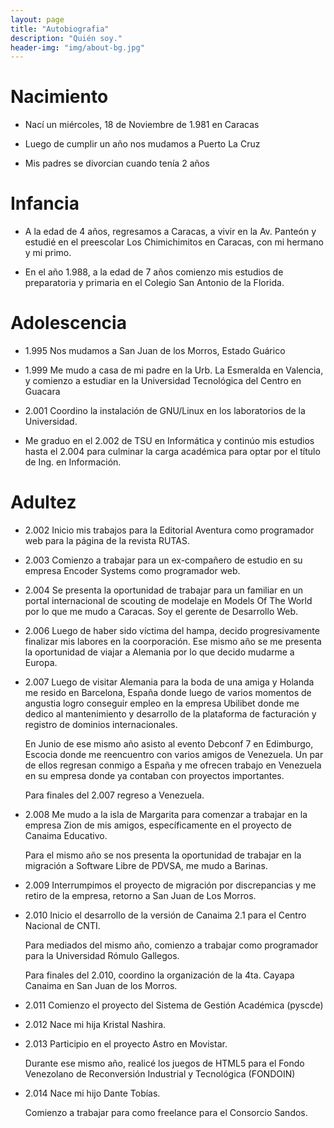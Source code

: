 ```yaml
---
layout: page
title: "Autobiografia"
description: "Quién soy."
header-img: "img/about-bg.jpg"
---
```


Nacimiento
==========

* Nací un miércoles, 18 de Noviembre de 1.981 en Caracas

* Luego de cumplir un año nos mudamos a Puerto La Cruz

* Mis padres se divorcian cuando tenía 2 años

Infancia
========

* A la edad de 4 años, regresamos a Caracas, a vivir en la Av. Panteón  y estudié en el preescolar Los Chimichimitos en Caracas, con mi hermano y mi primo.

* En el año 1.988, a la edad de 7 años comienzo mis estudios de preparatoria y  primaria en el Colegio San Antonio de la Florida.

Adolescencia
============

* 1.995 Nos mudamos a San Juan de los Morros, Estado Guárico

* 1.999 Me mudo a casa de mi padre en la Urb. La Esmeralda en Valencia, y comienzo a estudiar en la Universidad Tecnológica del Centro en Guacara

* 2.001 Coordino la instalación de GNU/Linux en los laboratorios de la Universidad.

* Me graduo en el 2.002 de TSU en Informática y continúo mis estudios hasta el 2.004 para culminar la carga académica para optar por el título de Ing. en Información.


Adultez
=======

* 2.002 Inicio mis trabajos para la Editorial Aventura como programador web para la página de la revista RUTAS.

* 2.003 Comienzo a trabajar para un ex-compañero de estudio en su empresa Encoder Systems como programador web.

* 2.004 Se presenta la oportunidad de trabajar para un  familiar en un portal internacional de scouting de modelaje en Models Of The World por lo que me mudo a Caracas. Soy el gerente de Desarrollo Web.

* 2.006 Luego de haber sido víctima del hampa, decido progresivamente finalizar mis labores en la coorporación. Ese mismo año se me presenta la oportunidad de viajar a Alemania por lo que decido mudarme a Europa.

* 2.007 Luego de visitar Alemania para la boda de una amiga y Holanda me resido en Barcelona, España donde luego de varios momentos de angustia logro conseguir empleo en la empresa Ubilibet donde me dedico al mantenimiento y desarrollo de la plataforma de facturación y registro de dominios internacionales.

    En Junio de ese mismo año asisto al evento Debconf 7 en Edimburgo, Escocia donde me reencuentro con varios amigos de Venezuela. Un par de ellos regresan conmigo a España y me ofrecen trabajo en Venezuela en su empresa donde ya contaban con proyectos importantes.

    Para finales del 2.007 regreso a Venezuela.

* 2.008 Me mudo a la isla de Margarita para comenzar a trabajar en la empresa Zion de mis amigos, específicamente en el proyecto de Canaima Educativo.

    Para el mismo año se nos presenta la oportunidad de trabajar en la migración a Software Libre de PDVSA, me mudo a Barinas.

* 2.009 Interrumpimos el proyecto de migración por discrepancias y me retiro de la empresa, retorno a San Juan de Los Morros.

* 2.010 Inicio el desarrollo de la versión de Canaima 2.1 para el Centro Nacional de CNTI.

    Para mediados del mismo año, comienzo a trabajar como programador para la Universidad Rómulo Gallegos.

    Para finales del 2.010, coordino la organización de la 4ta. Cayapa Canaima en San Juan de los Morros.
    
* 2.011 Comienzo el proyecto del Sistema de Gestión Académica (pyscde)  

* 2.012 Nace mi hija Kristal Nashira.

* 2.013 Participio en el proyecto Astro en Movistar.

    Durante ese mismo año, realicé los juegos de HTML5 para el Fondo Venezolano de Reconversión Industrial y Tecnológica (FONDOIN)

* 2.014 Nace mi hijo Dante Tobías.

    Comienzo a trabajar para como freelance para el Consorcio Sandos.



